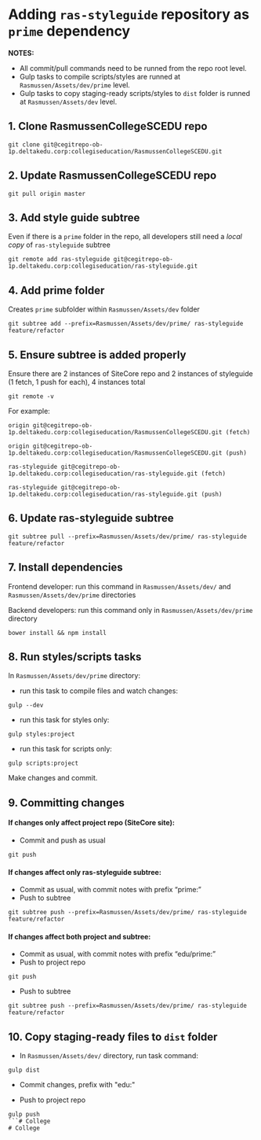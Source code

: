 # Adding `ras-styleguide` repository as `prime` dependency

**NOTES:**

- All commit/pull commands need to be runned from the repo root level.
- Gulp tasks to compile scripts/styles are runned at `Rasmussen/Assets/dev/prime` level.
- Gulp tasks to copy staging-ready scripts/styles to `dist` folder is runned at `Rasmussen/Assets/dev` level.

## 1. Clone RasmussenCollegeSCEDU repo

```
git clone git@cegitrepo-ob-1p.deltakedu.corp:collegiseducation/RasmussenCollegeSCEDU.git
```

## 2. Update RasmussenCollegeSCEDU repo

```
git pull origin master
```
## 3. Add style guide subtree
Even if there is a `prime` folder in the repo, all developers still need a *local copy* of `ras-styleguide` subtree
```
git remote add ras-styleguide git@cegitrepo-ob-1p.deltakedu.corp:collegiseducation/ras-styleguide.git
```

## 4. Add prime folder

Creates `prime` subfolder within `Rasmussen/Assets/dev` folder

```
git subtree add --prefix=Rasmussen/Assets/dev/prime/ ras-styleguide feature/refactor
```

## 5. Ensure subtree is added properly

Ensure there are 2 instances of SiteCore repo and 2 instances of styleguide (1 fetch, 1 push for each), 4 instances total

```
git remote -v
```

For example:

`origin	git@cegitrepo-ob-1p.deltakedu.corp:collegiseducation/RasmussenCollegeSCEDU.git (fetch)`

`origin	git@cegitrepo-ob-1p.deltakedu.corp:collegiseducation/RasmussenCollegeSCEDU.git (push)`

`ras-styleguide	git@cegitrepo-ob-1p.deltakedu.corp:collegiseducation/ras-styleguide.git (fetch)`

`ras-styleguide	git@cegitrepo-ob-1p.deltakedu.corp:collegiseducation/ras-styleguide.git (push)`

## 6.  Update ras-styleguide subtree

```
git subtree pull --prefix=Rasmussen/Assets/dev/prime/ ras-styleguide feature/refactor
```

## 7. Install dependencies

Frontend developer: run this command in `Rasmussen/Assets/dev/` and `Rasmussen/Assets/dev/prime` directories

Backend developers: run this command only in `Rasmussen/Assets/dev/prime` directory

```
bower install && npm install
```

## 8. Run styles/scripts tasks

In `Rasmussen/Assets/dev/prime` directory:

- run this task to compile files and watch changes:

```
gulp --dev
```

- run this task for styles only:

```
gulp styles:project
```

- run this task for scripts only:

```
gulp scripts:project
```

Make changes and commit.


## 9. Committing changes

#### If changes only affect project repo (SiteCore site):

- Commit and push as usual

```
git push
```

#### If changes affect only ras-styleguide subtree:

- Commit as usual, with commit notes with prefix “prime:”
- Push to subtree

```
git subtree push --prefix=Rasmussen/Assets/dev/prime/ ras-styleguide feature/refactor
```

#### If changes affect both project and subtree:

- Commit as usual, with commit notes with prefix “edu/prime:”
- Push to project repo

```
git push
```

- Push to subtree

```
git subtree push --prefix=Rasmussen/Assets/dev/prime/ ras-styleguide feature/refactor
```

## 10. Copy staging-ready files to `dist` folder

- In `Rasmussen/Assets/dev/` directory, run task command:

```
gulp dist
```

- Commit changes, prefix with "edu:"

- Push to project repo

```
gulp push
```# College
# College
